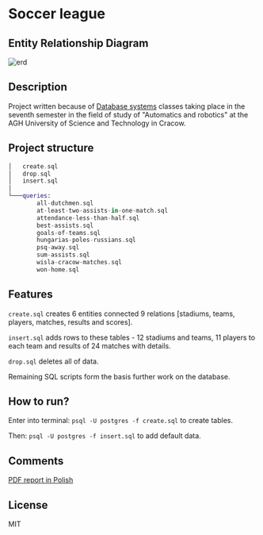 # Soccer league
## Entity Relationship Diagram
![erd](https://user-images.githubusercontent.com/21959354/48036103-272de380-e167-11e8-86a6-d4df79c1f6f6.png)
## Description
Project written because of [Database systems](https://syllabuskrk.agh.edu.pl/2016-2017/en/magnesite/study_plans/stacjonarne-automatyka-i-robotyka--5/module/ear-1-713-s-bazy-danych-i-systemy-zarzadzania-bazami) classes taking place in the seventh semester in the field of study of "Automatics and robotics" at the AGH University of Science and Technology in Cracow.
## Project structure
```elixir
│   create.sql
│   drop.sql
│   insert.sql
│
└───queries:
        all-dutchmen.sql
        at-least-two-assists-in-one-match.sql
        attendance-less-than-half.sql
        best-assists.sql
        goals-of-teams.sql
        hungarias-poles-russians.sql
        psq-away.sql
        sum-assists.sql
        wisla-cracow-matches.sql
        won-home.sql
```
## Features
`create.sql` creates 6 entities connected 9 relations [stadiums, teams, players, matches, results and scores].

`insert.sql` adds rows to these tables - 12 stadiums and teams, 11 players to each team and results of 24 matches with details.

`drop.sql` deletes all of data.

Remaining SQL scripts form the basis further work on the database.
## How to run?
Enter into terminal: `psql -U postgres -f create.sql` to create tables.

Then: `psql -U postgres -f insert.sql` to add default data.
## Comments
[PDF report in Polish](https://github.com/plkpiotr/soccer-league/files/2556814/opis.pdf)
## License
MIT